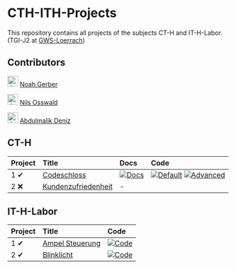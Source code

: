 # CTH-ITH-Projects
This repository contains all projects of the subjects CT-H and IT-H-Labor.
(TGI-J2 at [GWS-Loerrach](http://www.gws-loerrach.de/))

## Contributors
<img src="https://avatars.githubusercontent.com/u/47790983" alt="drawing" width="24"/> [Noah Gerber](https://github.com/hallojuhu)

<img src="https://avatars.githubusercontent.com/u/58339645" alt="drawing" width="24"/> [Nils Osswald](https://github.com/7rebux)

<img src="https://avatars.githubusercontent.com/u/82161986" alt="drawing" width="24"/> [Abdulmalik Deniz](https://github.com/Indianmicrosoftsupport)

## CT-H
| Project | Title | Docs | Code |
| :--- | :--- | :--- | :--- |
| 1 ✔ | [Codeschloss](CT-H/Projekt_1/Projekt_1_Aufgabe.pdf) | [![Docs](https://img.shields.io/badge/Docs-grey?style=for-the-badge&logo=MicrosoftWord)](CT-H/Projekt_1/Projekt_1_L%C3%B6sung.docx) | [![Default](https://img.shields.io/badge/Default-grey?style=for-the-badge&logo=C)](CT-H/Projekt_1/Keil_standardversion/Main.c) [![Advanced](https://img.shields.io/badge/Advanced-grey?style=for-the-badge&logo=C)](CT-H/Projekt_1/Keil/Main.c) |
| 2 ❌ | [Kundenzufriedenheit](CT-H/Projekt_1/Projekt_2_Aufgabe.pdf) | - |

## IT-H-Labor
| Project | Title | Code |
| :--- | :--- | :--- |
| 1 ✔ | [Ampel Steuerung](IT-H-Labor/Projekt_1/Projekt_1_Aufgabe.pdf) | [![Code](https://img.shields.io/badge/Code-grey?style=for-the-badge&logo=C)](IT-H-Labor/Projekt_1/Keil/AmpelSteuerung.c) |
| 2 ✔ | [Blinklicht](IT-H-Labor/Projekt_2/Projekt_2_Aufgabe.pdf) | [![Code](https://img.shields.io/badge/Code-grey?style=for-the-badge&logo=C)](IT-H-Labor/Projekt_2/Keil/Blinklicht.c) |
